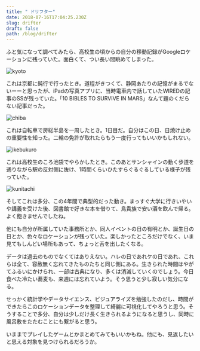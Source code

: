 ```yaml
---
title: " ドリフター"
date: 2018-07-16T17:04:25.230Z
slug: drifter
draft: false
path: /blog/drifter
---
```

<p>ふと気になって調べてみたら、高校生の頃からの自分の移動記録がGoogleロケーションに残っていた。面白くて、つい長い間眺めてしまった。</p>

![kyoto](../images/20180717015601.png "kyoto")

<p>これは京都に鈍行で行ったとき。道程がきつくて、静岡あたりの記憶がまるでないーーと思ったが、iPadの写真アプリに、当時電車内で話していたWIREDの記事のSSが残っていた。「10 BIBLES TO SURVIVE IN MARS」なんて題のくだらない記事だった。</p>

<p> </p>

![chiba](../images/20180717015609.png "chiba")

<p>これは自転車で房総半島を一周したとき。1日目だ。自分はこの日、日焼け止めの重要性を知った。二輪の免許が取れたらもう一度行ってもいいかもしれない。</p>

<p> </p>

![ikebukuro](../images/20180717015614.png "ikebukuro")

<p>これは高校生のころ池袋でやらかしたとき。このあとサンシャインの動く歩道を通りながら駅の反対側に抜け、1時間くらいひたすらぐるぐるしている様子が残っていた。</p>

![kunitachi](../images/20180717015621.png "kunitachi")

<p>そしてこれは多分、この4年間で典型的だった動き。まっすぐ大学に行きいやいや講義を受けた後、図書館で好きな本を借りて、鳥貴族で安い酒を飲んで帰る。よく飽きませんでしたね。</p>

<p> </p>

<p>他にも自分が所属していた事務所とか、同人イベントの日の有明とか、誕生日の日とか、色々なロケーションが残っていた。楽しかったところだけでなく、いま見てもしんどい場所もあって、ちょっと舌を出したくなる。</p>

<p>データは過去のものでなくてはありえない。ハレの日であれケの日であれ、これらは全て、容赦無く忘れてきたものたちと同じ側にある。生きられた時間はやがてふるいにかけられ、一部は古典になり、多くは消滅していくのでしょう。今日食べた冷たい蕎麦も、来週には忘れていよう。そう思うと少し寂しい気分になる。</p>

<p>せっかく統計学やデータサイエンス、ビジュアライズを勉強したのだし、時間ができたらこのロケーションデータを整理して綺麗に可視化してやろうと思う。そうすることで多分、自分は少しだけ長く生きられるようになると思うし、同時に風呂敷をたたむことにも繋がると思う。</p>

<p>いままでプレイしたゲームとかまとめてみてもいいかもね。他にも、見返したいと思える対象を見つけられるだろうか。</p>